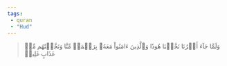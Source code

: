 ```yaml
---
tags: 
 - quran 
 - "Hud"
---
```


> وَلَمَّا جَآءَ أَمۡرُنَا نَجَّيۡنَا هُودٗا وَٱلَّذِينَ ءَامَنُواْ مَعَهُۥ بِرَحۡمَةٖ مِّنَّا وَنَجَّيۡنَٰهُم مِّنۡ عَذَابٍ غَلِيظٖ
